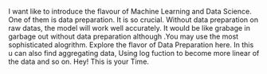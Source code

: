 I want like to introduce the flavour of Machine Learning and Data Science. One of them is data preparation. It is so crucial.
Without data preparation on raw datas, the model will work well accurately. It would be like grabage in garbage out without data preparation
although .You may use the most sophisticated alogrithm.
Explore the flavor of Data Preparation here. In this u can also find aggregating data, Using log fuction to become more linear of the data and so on.
Hey! This is your Time.
